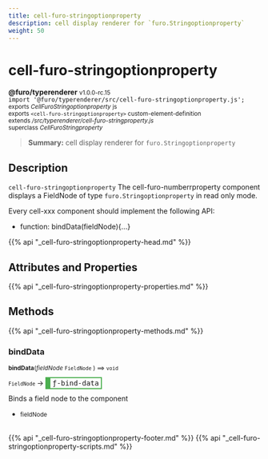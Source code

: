 ```yaml
---
title: cell-furo-stringoptionproperty
description: cell display renderer for `furo.Stringoptionproperty`
weight: 50
---
```


# cell-furo-stringoptionproperty
**@furo/typerenderer** <small>v1.0.0-rc.15</small>
<br>`import '@furo/typerenderer/src/cell-furo-stringoptionproperty.js';`<small>
<br>exports *CellFuroStringoptionproperty* js
<br>exports `<cell-furo-stringoptionproperty>` custom-element-definition
<br>extends */src/typerenderer/cell-furo-stringproperty.js*
<br>superclass *CellFuroStringproperty*</small>

> **Summary:** cell display renderer for `furo.Stringoptionproperty`

## Description

`cell-furo-stringoptionproperty`
The cell-furo-numberrproperty component displays a FieldNode of type `furo.Stringoptionproperty` in read only mode.

Every cell-xxx component should implement the following API:
- function: bindData(fieldNode){...}

{{% api "_cell-furo-stringoptionproperty-head.md" %}}

## Attributes and Properties
{{% api "_cell-furo-stringoptionproperty-properties.md" %}}




## Methods
{{% api "_cell-furo-stringoptionproperty-methods.md" %}}


### **bindData**
<small>**bindData**(*fieldNode* `FieldNode` ) ⟹ `void`</small>

<small>`FieldNode` </small> →
<span  style="border-width:2px 2px 2px 10px; border-style: solid;border-color:  rgb(76, 175, 80);font-family:monospace; padding:2px 4px;">ƒ-bind-data</span>

Binds a field node to the component

- <small>fieldNode </small>
<br><br>




{{% api "_cell-furo-stringoptionproperty-footer.md" %}}
{{% api "_cell-furo-stringoptionproperty-scripts.md" %}}
